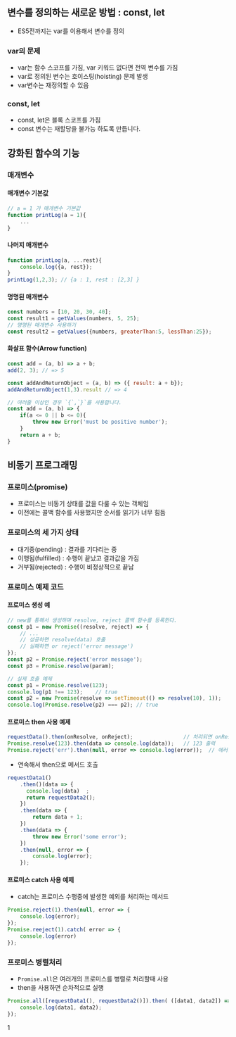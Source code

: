 ## 변수를 정의하는 새로운 방법 : const, let
* ES5전까지는 var를 이용해서 변수를 정의 
### var의 문제
* var는 함수 스코프를 가짐, var 키워드 없다면 전역 변수를 가짐
* var로 정의된 변수는 호이스팅(hoisting) 문제 발생
* var변수는 재정의할 수 있음
### const, let
* const, let은 블록 스코프를 가짐 
* const 변수는 재할당을 불가능 하도록 만듭니다. 

## 강화된 함수의 기능
### 매개변수 
#### 매개변수 기본값
```js
// a = 1 가 매개변수 기본값
function printLog(a = 1){
    ...
}
```
#### 나머지 매개변수
```js
function printLog(a, ...rest){
    console.log({a, rest});
}
printLog(1,2,3); // {a : 1, rest : [2,3] }
```
#### 명명된 매개변수 
```js
const numbers = [10, 20, 30, 40];
const result1 = getValues(numbers, 5, 25);
// 명명된 매개변수 사용하기 
const result2 = getValues({numbers, greaterThan:5, lessThan:25});
```
#### 화살표 함수(Arrow function)
```js
const add = (a, b) => a + b;
add(2, 3); // => 5

const addAndReturnObject = (a, b) => ({ result: a + b});
addAndReturnObject(1,3).result // => 4

// 여러줄 이상인 경우 `{`,`}`를 사용합니다.
const add = (a, b) => {
    if(a <= 0 || b <= 0){
        throw new Error('must be positive number');
    }
    return a + b;
}
```

## 비동기 프로그래밍
### 프로미스(promise)
* 프로미스는 비동기 상태를 값을 다룰 수 있는 객체임 
* 이전에는 콜백 함수를 사용했지만 순서를 읽기가 너무 힘듬
### 프로미스의 세 가지 상태
* 대기중(pending) : 결과를 기다리는 중
* 이행됨(fulfilled) : 수행이 끝났고 결과값을 가짐
* 거부됨(rejected) : 수행이 비정상적으로 끝남
### 프로미스 예제 코드
#### 프로미스 생성 예
```js
// new를 통해서 생성하며 resolve, reject 콜백 함수를 등록한다. 
const p1 = new Promise((resolve, reject) => {
    // ...
    // 성공하면 resolve(data) 호출
    // 실패하면 or reject('error message')
});
const p2 = Promise.reject('error message');
const p3 = Promise.resolve(param);

// 실제 호출 예제
const p1 = Promise.resolve(123);
console.log(p1 !== 123);    // true
const p2 = new Promise(resolve => setTimeout(() => resolve(10), 1));
console.log(Promise.resolve(p2) === p2); // true
```
#### 프로미스 then 사용 예제
```js
requestData().then(onResolve, onReject);                // 처리되면 onResolve 함수 호출, 실패시 onReject 함수 호출
Promise.resolve(123).then(data => console.log(data));   // 123 출력
Promise.reject('err').then(null, error => console.log(error));  // 에러발생
```
* 연속해서 then으로 메서드 호출
```js
requestData1()
    .then()(data => {
      console.log(data)  ;
      return requestData2();
    })
    .then(data => {
        return data + 1; 
    })
    .then(data => {
        throw new Error('some error');
    })
    .then(null, error => {
        console.log(error);
    });
```
#### 프로미스 catch 사용 예제
* catch는 프로미스 수행중에 발생한 예외를 처리하는 메서드 
```js
Promise.reject(1).then(null, error => {
    console.log(error);
});
Promise.reeject(1).catch( error => {
    console.log(error)
});
```

### 프로미스 병렬처리
* `Promise.all`은 여러개의 프로미스를 병렬로 처리할때 사용
* then을 사용하면 순차적으로 실행 
```js
Promise.all([requestData1(), requestData2()]).then( ([data1, data2]) =>{
    console.log(data1, data2);
});
```

1
 